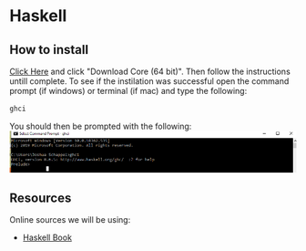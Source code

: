 # Haskell


## How to install
[Click Here](https://www.haskell.org/platform/) and click "Download Core (64 bit)". Then follow the instructions untill complete.
To see if the instilation was successful open the command prompt (if windows) or terminal (if mac) and type the following:
```bash
ghci
```
You should then be prompted with the following: 
![ghci](./ghci_open.PNG)



## Resources
Online sources we will be using:
- [Haskell Book](http://learnyouahaskell.com/introduction)

